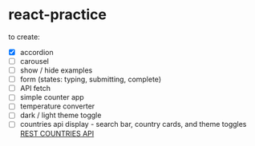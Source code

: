 # react-practice

to create:

- [x] accordion
- [ ] carousel
- [ ] show / hide examples
- [ ] form (states: typing, submitting, complete)
- [ ] API fetch
- [ ] simple counter app
- [ ] temperature converter
- [ ] dark / light theme toggle
- [ ] countries api display - search bar, country cards, and theme toggles [REST COUNTRIES API](https://restcountries.com/)
